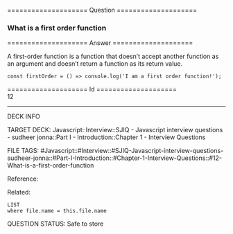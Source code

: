 ==================== Question ====================  

### What is a first order function  

==================== Answer ====================  

A first-order function is a function that doesn’t accept another function as an argument and doesn’t return a function as its return value.

<!-- codeblock-start -->
<pre><code class="hljs language-javascript"><span class="hljs-keyword">const</span> <span class="hljs-title function_">firstOrder</span> = (<span class="hljs-params"></span>) => <span class="hljs-variable language_">console</span>.<span class="hljs-title function_">log</span>(<span class="hljs-string">'I am a first order function!'</span>);
</code></pre>
<!-- codeblock-end -->

==================== Id ====================  
12

---

DECK INFO

TARGET DECK: Javascript::Interview::SJIQ - Javascript interview questions - sudheer jonna::Part I - Introduction::Chapter 1 - Interview Questions

FILE TAGS: #Javascript::#Interview::#SJIQ-Javascript-interview-questions-sudheer-jonna::#Part-I-Introduction::#Chapter-1-Interview-Questions::#12-What-is-a-first-order-function

Reference:

Related:

```dataview
LIST
where file.name = this.file.name
```

QUESTION STATUS: Safe to store
